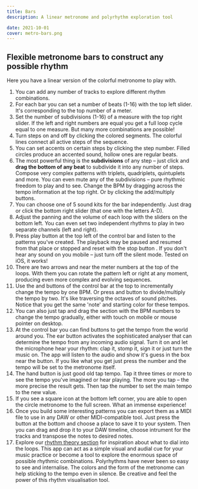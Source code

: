 ```yaml
---
title: Bars
description: A linear metronome and polyrhythm exploration tool

date: 2021-10-01
cover: metro-bars.png
---
```


<client-only >
  <beat-bars />
</client-only >

## Flexible metronome bars to construct any possible rhythm

Here you have a linear version of the colorful metronome to play with.

1. You can add any number of tracks to explore different rhythm combinations.
2. For each bar you can set a number of beats (1-16) with the top left slider. It's corresponding to the top number of a meter.
3. Set the number of subdivisions (1-16) of a measure with the top right slider. If the left and right numbers are equal you get a full loop cycle equal to one measure. But many more combinations are possible!
4. Turn steps on and off by clicking the colored segments. The colorful lines connect all active steps of the sequence.
5. You can set accents on certain steps by clicking the step number. Filled circles produce an accented sound, hollow ones are regular beats.
6. The most powerful thing is the **subdivisions** of any step – just click and **drag the bottom of any beat** to subdivide it into any number of steps. Compose very complex patterns with triplets, quadriplets, quintuplets and more. You can even mute any of the subdivisions – pure rhythmic freedom to play and to see. Change the BPM by dragging across the tempo information at the top right. Or by clicking the add/multiply buttons.
7. You can choose one of 5 sound kits for the bar independently. Just drag or click the bottom right slider (that one with the letters A-D).
8. Adjust the panning <i class="p-3 mr-1 i-mdi-pan-horizontal"></i> and the volume <i class="p-3 mr-1 i-la-volume-up"></i> of each loop with the sliders on the bottom left. You can even set two independent rhythms to play in two separate channels (left and right).
9. Press play button <i class="p-3 mr-1 i-la-play"></i> at the top left of the control bar and listen to the patterns you've created. The playback may be paused <i class="p-3 mr-1 i-la-pause"></i> and resumed from that place or stopped and reset with the stop button <i class="p-3 mr-1 i-la-stop"></i>. If you don't hear any sound on you mobile – just turn off the silent mode. Tested on iOS, it works!
10. There are two arrows <i class="p-3 mr-1 i-la-angle-left"></i> and <i class="p-3 mr-1 i-la-angle-right"></i> near the meter numbers at the top of the loops. With them you can rotate the pattern left or right at any moment, producing even more complex and evolving sequences.
11. Use the <i class="p-3 mr-1 i-la-minus"></i> and <i class="p-3 mr-1 i-la-plus"></i> buttons of the control bar at the top to incrementally change the tempo by one BPM. Or press <i class="p-3 mr-1 i-la-slash"></i> and <i class="p-3 mr-1 i-la-times"></i> button to divide/multiply the tempo by two. It's like traversing the octaves of sound pitches. Notice that you get the same 'note' and starting color for these tempos.
12. You can also just tap and drag the section with the BPM numbers to change the tempo gradually, either with touch on mobile or mouse pointer on desktop.
13. At the control bar you can find buttons to get the tempo from the world around you. The ear button <i class="p-3 mr-1 i-tabler-ear"></i> activates the sophisticated analyser that can determine the tempo from any incoming audio signal. Turn it on and let the microphone hear your rhythm: clap it, stomp it, sign it or just turn the music on. The app will listen to the audio and show it's guess in the box near the <i class="p-3 mr-1 i-tabler-ear"></i> button. If you like what you get just press the number and the tempo will be set to the metronome itself.
14. The hand button <i class="p-3 mr-1 i-fluent-tap-double-20-regular"></i> is just good old tap tempo. Tap it three times or more to see the tempo you've imagined or hear playing. The more you tap – the more precise the result gets. Then tap the number to set the main tempo to the new value.
15. If you see a square icon <i class="p-3 mr-1 i-la-expand"></i> at the bottom left corner, you are able to open the circle metronome to the full screen. What an immense experience!
16. Once you build some interesting patterns you can export them as a MIDI file to use in any DAW or other MIDI-compatible tool. Just press the <i class="p-3 mr-1 i-la-file-download"></i> button at the bottom and choose a place to save it to your system. Then you can drag and drop it to your DAW timeline, choose intrument for the tracks and transpose the notes to desired notes.
17. Explore our [rhythm theory section](../../../theory/rhythm/index.md) for inspiration about what to dial into the loops. This app can act as a simple visual and audial cue for your music practice or become a tool to explore the enormous space of possible rhythmic combinations. Polyrhythms have never been so easy to see and internalise. The colors and the form of the metronome can help sticking to the tempo even in silence. Be creative and feel the power of this rhythm visualisation tool.
